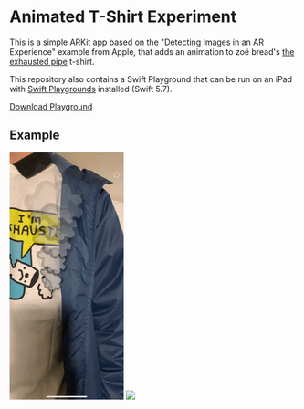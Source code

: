 # Animated T-Shirt Experiment

This is a simple ARKit app based on the "Detecting Images in an AR Experience" example from Apple, that adds an animation to zoë bread's [the exhausted pipe](https://www.zoebread.com/product/the-exhausted-pipe) t-shirt.

This repository also contains a Swift Playground that can be run on an iPad with [Swift Playgrounds](https://apps.apple.com/us/app/id908519492) installed (Swift 5.7).

[Download Playground](https://github.com/fabio914/t-shirt-animation/releases/download/1.0/t-shirt-playground.zip)

## Example

<img src="Examples/exhausted1.gif" />

<img src="Examples/exhausted2.gif" />

